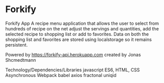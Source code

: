 # Forkify
Forkify App
A recipe menu application that allows the user to select from hundreds of recipe on the net adjust the servings and quantities, add the selected recipe to shopping list or add to favorites. 
Data on both the shopping list and favorites are stored using localstorage so it remains persistent.

Powered by https://forkify-api.herokuapp.com created by Jonas Shcmedtmann

Technology/Dependencies/Libraries 
javascript ES6, HTML, CSS
Asynchronous 
Webpack
babel
axios
fractonal
uniqid
